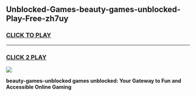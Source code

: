 
## Unblocked-Games-beauty-games-unblocked-Play-Free-zh7uy
<h3>
<a href="https://premium76.site?title=beauty-games-unblocked&ref=15A">CLICK TO PLAY</a></h3>
<hr>

<h3>
<a href="https://premium76.site?title=beauty-games-unblocked&ref=15A">CLICK 2 PLAY</a>
  
</h3>

<a href="https://premium76.site?title=beauty-games-unblocked&ref=15A"><img src="https://clearcache.store/games.png"></a>


**beauty-games-unblocked games unblocked: Your Gateway to Fun and Accessible Online Gaming**
